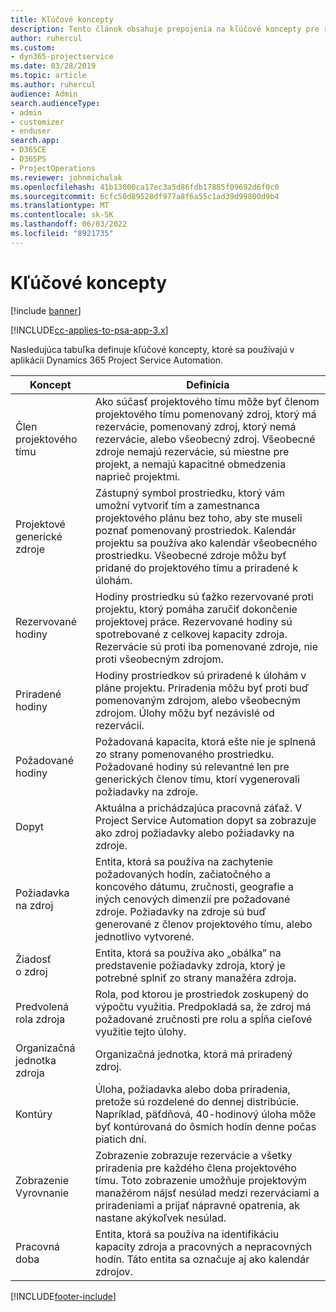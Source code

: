 ```yaml
---
title: Kľúčové koncepty
description: Tento článok obsahuje prepojenia na kľúčové koncepty pre riadenie zdrojov v Project Service Automation.
author: ruhercul
ms.custom:
- dyn365-projectservice
ms.date: 03/28/2019
ms.topic: article
ms.author: ruhercul
audience: Admin
search.audienceType:
- admin
- customizer
- enduser
search.app:
- D365CE
- D365PS
- ProjectOperations
ms.reviewer: johnmichalak
ms.openlocfilehash: 41b13000ca17ec3a5d86fdb17885f09692d6f0c0
ms.sourcegitcommit: 6cfc50d89528df977a8f6a55c1ad39d99800d9b4
ms.translationtype: MT
ms.contentlocale: sk-SK
ms.lasthandoff: 06/03/2022
ms.locfileid: "8921735"
---
```

# <a name="key-concepts"></a>Kľúčové koncepty

[!include [banner](../includes/psa-now-project-operations.md)]

[!INCLUDE[cc-applies-to-psa-app-3.x](../includes/cc-applies-to-psa-app-3x.md)]

Nasledujúca tabuľka definuje kľúčové koncepty, ktoré sa používajú v aplikácii Dynamics 365 Project Service Automation.

| Koncept                    | Definícia |
|----------------------------|------------|
| Člen projektového tímu        | Ako súčasť projektového tímu môže byť členom projektového tímu pomenovaný zdroj, ktorý má rezervácie, pomenovaný zdroj, ktorý nemá rezervácie, alebo všeobecný zdroj. Všeobecné zdroje nemajú rezervácie, sú miestne pre projekt, a nemajú kapacitné obmedzenia naprieč projektmi. |
| Projektové generické zdroje   | Zástupný symbol prostriedku, ktorý vám umožní vytvoriť tím a zamestnanca projektového plánu bez toho, aby ste museli poznať pomenovaný prostriedok. Kalendár projektu sa používa ako kalendár všeobecného prostriedku. Všeobecné zdroje môžu byť pridané do projektového tímu a priradené k úlohám. |
| Rezervované hodiny               | Hodiny prostriedku sú ťažko rezervované proti projektu, ktorý pomáha zaručiť dokončenie projektovej práce. Rezervované hodiny sú spotrebované z celkovej kapacity zdroja. Rezervácie sú proti iba pomenované zdroje, nie proti všeobecným zdrojom. |
| Priradené hodiny             | Hodiny prostriedkov sú priradené k úlohám v pláne projektu. Priradenia môžu byť proti buď pomenovaným zdrojom, alebo všeobecným zdrojom. Úlohy môžu byť nezávislé od rezervácií. |
| Požadované hodiny             | Požadovaná kapacita, ktorá ešte nie je splnená zo strany pomenovaného prostriedku. Požadované hodiny sú relevantné len pre generických členov tímu, ktorí vygenerovali požiadavky na zdroje. |
| Dopyt                     | Aktuálna a prichádzajúca pracovná záťaž. V Project Service Automation dopyt sa zobrazuje ako zdroj požiadavky alebo požiadavky na zdroje. |
| Požiadavka na zdroj       | Entita, ktorá sa používa na zachytenie požadovaných hodín, začiatočného a koncového dátumu, zručnosti, geografie a iných cenových dimenzií pre požadované zdroje. Požiadavky na zdroje sú buď generované z členov projektového tímu, alebo jednotlivo vytvorené. |
| Žiadosť o zdroj           | Entita, ktorá sa používa ako „obálka” na predstavenie požiadavky zdroja, ktorý je potrebné splniť zo strany manažéra zdroja. |
| Predvolená rola zdroja      | Rola, pod ktorou je prostriedok zoskupený do výpočtu využitia. Predpokladá sa, že zdroj má požadované zručnosti pre rolu a spĺňa cieľové využitie tejto úlohy. |
| Organizačná jednotka zdroja | Organizačná jednotka, ktorá má priradený zdroj. |
| Kontúry                    | Úloha, požiadavka alebo doba priradenia, pretože sú rozdelené do dennej distribúcie. Napríklad, päťdňová, 40-hodinový úloha môže byť kontúrovaná do ôsmich hodín denne počas piatich dní. |
| Zobrazenie Vyrovnanie        | Zobrazenie zobrazuje rezervácie a všetky priradenia pre každého člena projektového tímu. Toto zobrazenie umožňuje projektovým manažérom nájsť nesúlad medzi rezerváciami a priradeniami a prijať nápravné opatrenia, ak nastane akýkoľvek nesúlad. |
| Pracovná doba                 | Entita, ktorá sa používa na identifikáciu kapacity zdroja a pracovných a nepracovných hodín. Táto entita sa označuje aj ako kalendár zdrojov. |


[!INCLUDE[footer-include](../includes/footer-banner.md)]
